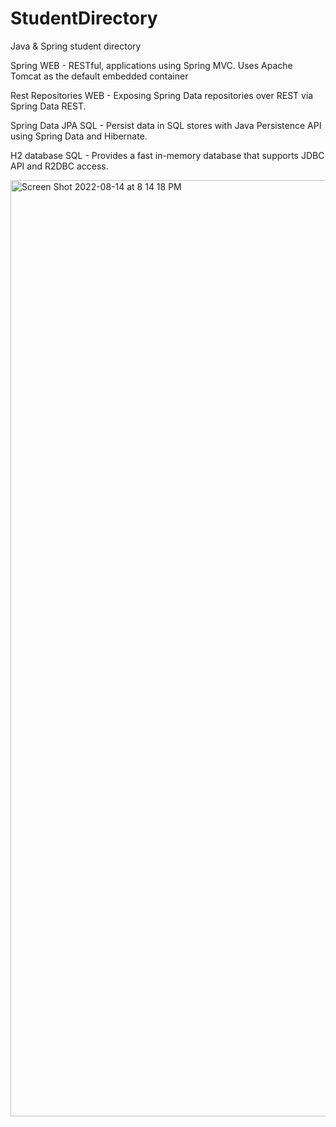 # StudentDirectory
Java & Spring student directory 

Spring WEB - RESTful, applications using Spring MVC. Uses Apache Tomcat as the default embedded container

Rest Repositories WEB - Exposing Spring Data repositories over REST via Spring Data REST.

Spring Data JPA SQL - Persist data in SQL stores with Java Persistence API using Spring Data and Hibernate.

H2 database SQL - Provides a fast in-memory database that supports JDBC API and R2DBC access.

<img width="1498" alt="Screen Shot 2022-08-14 at 8 14 18 PM" src="https://user-images.githubusercontent.com/69059606/184562560-c6949c85-2325-4302-8576-6170f8fe9874.png">

